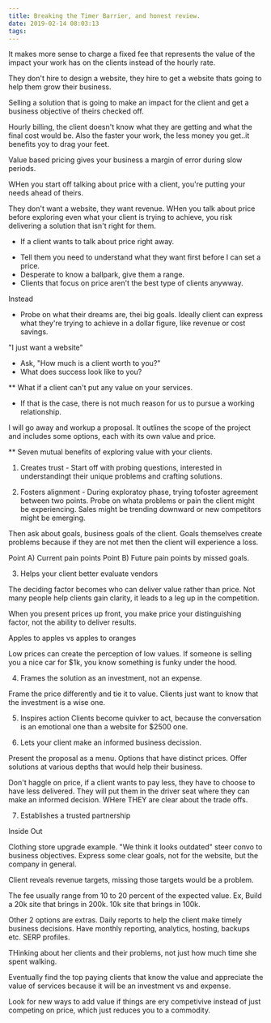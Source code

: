 ```yaml
---
title: Breaking the Timer Barrier, and honest review.
date: 2019-02-14 08:03:13
tags:
---
```

It makes more sense to charge a fixed fee that represents the value of the impact your work has on the clients instead of the hourly rate.

They don't hire to design a website, they hire to get a website thats going to help them grow their business.

Selling a solution that is going to make an impact for the client and get a business objective of theirs checked off.

Hourly billing, the client doesn't know what they are getting and what the final cost would be. Also the faster your work, the less money you get..it benefits yoy to drag your feet.

Value based pricing gives your business a margin of error during slow periods.

WHen you start off talking about price with a client, you're putting your needs ahead of theirs.

They don't want a website, they want revenue. WHen you talk about price before exploring even what your client is trying to achieve, you risk delivering a solution that isn't right for them.

* If a client wants to talk about price right away.
- Tell them you need to understand what they want first before I can set a price.
- Desperate to know a ballpark, give them a range.
- Clients that focus on price aren't the best type of clients anywway.


Instead
* Probe on what their dreams are, thei big goals.
Ideally client can express what they're trying to achieve in a dollar figure, like revenue or cost savings.


"I just want a website"
- Ask, "How much is a client worth to you?"
- What does success look like to you?


** What if a client can't put any value on your services.
- If that is the case, there is not much reason for us to pursue a working relationship.

I will go away and workup a proposal. It outlines the scope of the project and includes some options, each with its own value and price.


** Seven mutual benefits of exploring value with your clients.
1. Creates trust - Start off with probing questions, interested in understandingt their unique problems and crafting solutions.

2. Fosters alignment - During exploratoy phase, trying tofoster agreement between two points.
Probe on whata problems or pain the client might be experiencing. Sales might be trending downward or new competitors might be emerging.

Then ask about goals, business goals of the client.
Goals themselves create problems because if they are not met then the client will experience a loss.

Point A) Current pain points
Point B) Future pain points by missed goals.

3. Helps your client better evaluate vendors

The deciding factor becomes who can deliver value rather than price. Not many people help clients gain clarity, it leads to a leg up in the competition.

When you present prices up front, you make price your distinguishing factor, not the ability to deliver results.

Apples to apples
vs
apples to oranges

Low prices can create the perception of low values.
If someone is selling you a nice car for $1k, you know something is funky under the hood.

4. Frames the solution as an investment, not an expense.

Frame the price differently and tie it to value. Clients just want to know that the investment is a wise one.

5. Inspires action
Clients become quivker to act, because the conversation is an emotional one than a website for $2500 one.

6. Lets your client make an informed business decission.

Present the proposal as a menu. Options that have distinct prices.
Offer solutions at various depths that would help their business.

Don't haggle on price, if a client wants to pay less, they have to choose to have less delivered. They will put them in the driver seat where they can make an informed decision. WHere THEY are clear about the trade offs.

7. Establishes a trusted partnership

Inside Out

Clothing store upgrade example.
"We think it looks outdated"
steer convo to business objectives. Express some clear goals, not for the website, but the company in general.

Client reveals revenue targets, missing those targets would be a problem.

The fee usually range from 10 to 20 percent of the expected value. Ex, Build a 20k site that brings in 200k. 10k site that brings in 100k.

Other 2 options are extras.
Daily reports to help the client make timely business decisions.
Have monthly reporting, analytics, hosting, backups etc.
SERP profiles.

THinking about her clients and their problems, not just how much time she spent walking.

Eventually find the top paying clients that know the value and appreciate the value of services because it will be an investment vs and expense.

Look for new ways to add value if things are ery competivive instead of just competing on price, which just reduces you to a commodity.
